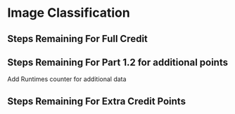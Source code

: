 # Image Classification

## Steps Remaining For Full Credit

## Steps Remaining For Part 1.2 for additional points

Add Runtimes counter for additional data

## Steps Remaining For Extra Credit Points 